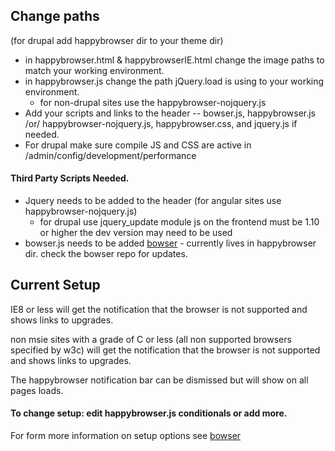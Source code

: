 ## Change paths

(for drupal add happybrowser dir to your theme dir)

* in happybrowser.html & happybrowserIE.html change the image paths to match your working environment. 
* in happybrowser.js change the path jQuery.load is using to your working environment. 
	* for non-drupal sites use the happybrowser-nojquery.js
* Add your scripts and links to the header  -- bowser.js, happybrowser.js /or/ happybrowser-nojquery.js, happybrowser.css, and jquery.js if needed. 
* For drupal make sure compile JS and CSS are active in /admin/config/development/performance


#### Third Party Scripts Needed. 

* Jquery needs to be added to the header (for angular sites use happybrowser-nojquery.js)
	* for drupal use jquery_update module js on the frontend must be 1.10 or higher the dev version may need to be used
* bowser.js needs to be added [bowser](https://github.com/ded/bowser) - currently lives in happybrowser dir. check the bowser repo for updates. 


## Current Setup

IE8 or less will get the notification that the browser is not
supported and shows links to upgrades.

non msie sites with a grade of C or less (all non supported browsers
specified by w3c) will get the notification that the browser is not
supported and shows links to upgrades.

The happybrowser notification bar can be dismissed but will show on
all pages loads.

#### To change setup: edit happybrowser.js conditionals or add more. 

For form more information on setup options see [bowser](https://github.com/ded/bowser)
